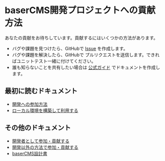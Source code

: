 # baserCMS開発プロジェクトへの貢献方法

あなたの貢献をお待ちしています。貢献するにはいくつかの方法があります。

- バグや課題を見つけたら、GitHubで [Issue](https://github.com/baserproject/basercms/issues) を作成します。
- バグや課題を解決したら、GitHubで プルリクエストを送信します。できればユニットテスト一緒に付けてください。
- 誰も知らないことを共有したい場合は [公式ガイド](https://baserproject.github.io/5/) でドキュメントを作成します。

## 最初に読むドキュメント
- [開発への参加方法](https://baserproject.github.io/5/contribution_developer/participation)
- [ローカル環境を構築して利用する](https://baserproject.github.io/5/introduce/build_local_env)

## その他のドキュメント
- [開発者として参加・貢献する](https://baserproject.github.io/5/contribution_developer/)
- [開発以外の方法で参加・貢献する](https://baserproject.github.io/5/contribution_etc/)
- [baserCMS設計書](https://baserproject.github.io/5/ucmitz/specification/index)

